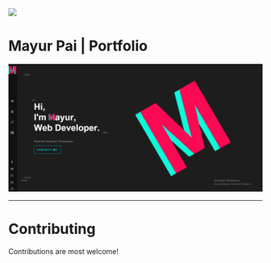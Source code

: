 ![](https://raw.githubusercontent.com/matiassingers/awesome-readme/master/icon.png)
# Mayur Pai | Portfolio #

![Default Type Theme blog](images/Home.png)
<hr>

# Contributing #
Contributions are most welcome!

